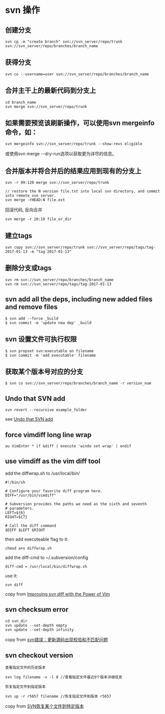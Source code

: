 # svn 操作
## 创建分支

```
svn cp -m "create branch" svn://svn_server/repo/trunk svn://svn_server/repo/branches/branch_name
```

## 获得分支

```
svn co --username=user svn://svn_server/repo/branches/branch_name
```

## 合并主干上的最新代码到分支上

```
cd branch_name
svn merge svn://svn_server/repo/trunk
```

## 如果需要预览该刷新操作，可以使用svn mergeinfo命令，如：

```
svn mergeinfo svn://svn_server/repo/trunk --show-revs eligible
```

或使用svn merge --dry-run选项以获取更为详尽的信息。

## 合并版本并将合并后的结果应用到现有的分支上

```
svn -r 99:120 merge svn://svn_server/repo/trunk

// restore the N version file.txt into local svn directory, and commit into remote svn server.
svn merge -rHEAD:N file.ext
```
回滚代码, 反向合并

``` shell
svn merge -r 20:10 file_or_dir
```


## 建立tags

```
svn copy svn://svn_server/repo/trunk svn://svn_server/repo/tags/tag-2017-01-13 -m "tag 2017-01-13"
```


## 删除分支或tags

```
svn rm svn://svn_server/repo/branches/branch_name
svn rm svn://svn_server/repo/tags/tag-2017-01-13
```

## svn add all the deps, including new added files and remove files

```
$ svn add --force _build
$ svn commit -m 'update new dep' _build
```

## svn 设置文件可执行权限

``` shell
$ svn propset svn:executable on filename
$ svn commit -m 'add executable' filename
```

## 获取某个版本号对应的分支
``` shell
$ svn co svn://svn_server/repo/branches/branch_name -r version_num
```

## Undo that SVN add

``` shell
svn revert --recursive example_folder
```
see [Undo that SVN add](http://data.agaric.com/undo-svn-add)

## force vimdiff long line wrap

``` vim-script
au VimEnter * if &diff | execute 'windo set wrap' | endif
```

## use vimdiff as the vim diff tool
add the diffwrap.sh to /usr/local/bin/
``` shell
#!/bin/sh

# Configure your favorite diff program here.
DIFF="/usr/bin/vimdiff"

# Subversion provides the paths we need as the sixth and seventh
# parameters.
LEFT=${6}
RIGHT=${7}

# Call the diff command
$DIFF $LEFT $RIGHT
```
then add executeable flag to it:

``` shell
chmod a+x diffwrap.sh
```

add the diff-cmd to ~/.subversion/config

```
diff-cmd = /usr/local/bin/diffwrap.sh
```
use it:

``` shell
svn diff
```
copy from [Improving svn diff with the Power of Vim](http://www.coreymaynard.com/blog/improving-svn-diff-with-the-power-of-vim/)

## svn checksum error

``` shell
cd svn_dir
svn update --set-depth empty
svn update --set-depth infinity
```
copy from [svn错误：更新源码出现校验和不匹配问题](https://blog.csdn.net/yyqasg/article/details/78788011)

## svn checkout version

``` shell
查看指定文件的历史版本

svn log filename -v -l 8 //查看指定文件最近8个版本详细信息

恢复指定文件到指定版本

svn up -r r5657 filename //恢复指定文件到版本 r5657
```
copy from [SVN恢复某个文件到特定版本](https://my.oschina.net/HeAlvin/blog/1522776)
